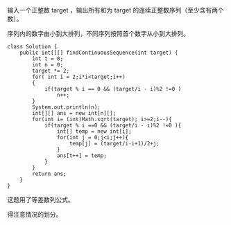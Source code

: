 输入一个正整数 target ，输出所有和为 target 的连续正整数序列（至少含有两个数）。

序列内的数字由小到大排列，不同序列按照首个数字从小到大排列。



```
class Solution {
    public int[][] findContinuousSequence(int target) {
        int t = 0;
        int n = 0;
        target *= 2;
        for( int i = 2;i*i<target;i++)
        {
            if(target % i == 0 && (target/i - i)%2 !=0 )
                n++;
        }
        System.out.println(n);
        int[][] ans = new int[n][];
        for(int i= (int)Math.sqrt(target); i>=2;i--){
            if(target % i ==0 && (target/i - i)%2 !=0 ){
                int[] temp = new int[i];
                for(int j = 0;j<i;j++){
                    temp[j] = (target/i-i+1)/2+j;
                }
                ans[t++] = temp;
            }
        }
        return ans;
    }
}
```

这题用了等差数列公式。

得注意情况的划分。









